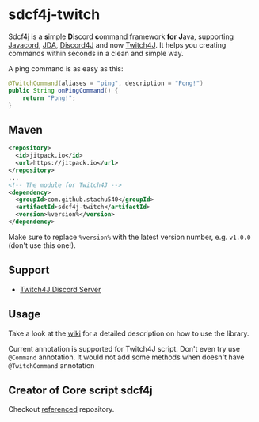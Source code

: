 # sdcf4j-twitch
Sdcf4j is a **s**imple **D**iscord **c**ommand **f**ramework **for** **J**ava, supporting [Javacord](https://github.com/BtoBastian/Javacord), [JDA](https://github.com/DV8FromTheWorld/JDA), [Discord4J](https://github.com/austinv11/Discord4J) and now [Twitch4J](https://github.com/PhilippHeuer/twitch4j). It helps you creating commands within seconds in a clean and simple way.

A ping command is as easy as this:
```java
@TwitchCommand(aliases = "ping", description = "Pong!")
public String onPingCommand() {
    return "Pong!";
}
```

##  Maven
```xml
<repository>
  <id>jitpack.io</id>
  <url>https://jitpack.io</url>
</repository>
...
<!-- The module for Twitch4J -->
<dependency>
  <groupId>com.github.stachu540</groupId>
  <artifactId>sdcf4j-twitch</artifactId>
  <version>%version%</version>
</dependency>
```
Make sure to replace `%version%` with the latest version number, e.g. `v1.0.0` (don't use this one!).

## Support
 
* [Twitch4J Discord Server](https://discord.gg/FQ5vgW3)

## Usage
Take a look at the [wiki](https://github.com/BtoBastian/sdcf4j/wiki) for a detailed description on how to use the library.

Current annotation is supported for Twitch4J script. Don't even try use `@Command` annotation. It would not add some methods when doesn't have `@TwitchCommand` annotation

## Creator of Core script sdcf4j

Checkout [referenced](https://github.com/BtoBastian/sdcf4j) repository.